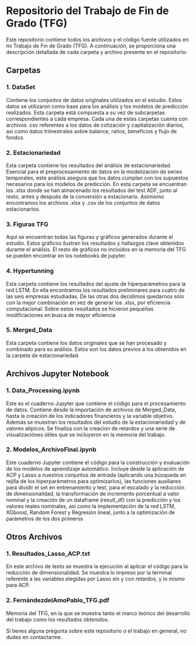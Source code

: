 
# Repositorio del Trabajo de Fin de Grado (TFG)

Este repositorio contiene todos los archivos y el código fuente utilizados en mi Trabajo de Fin de Grado (TFG). A continuación, se proporciona una descripción detallada de cada carpeta y archivo presente en el repositorio:

## Carpetas

### 1. DataSet
Contiene los conjuntos de datos originales utilizados en el estudio. Estos datos se utilizaron como base para los análisis y los modelos de predicción realizados. Esta carpeta está compuesta a su vez de subcarpetas correspondientes a cada empresa. Cada una de estas carpetas cuenta con archivos .csv referentes a los datos de cotización y capitalización diarios, así como datos trimestrales sobre balance, ratios, beneficios 
y flujo de fondos. 

### 2. Estacionariedad
Esta carpeta contiene los resultados del análisis de estacionariedad. Esencial para el preprocesamiento de datos en la modelización de series temporales, este análisis asegura que los datos cumplan con los supuestos necesarios para los modelos de predicción. En esta carpeta se encuentran los .xlsx donde se han almacenado los resultados del test ADF, junto al resto, antes y después de la conversión a estacionario. Asimismo encontramos los archivos .xlsx y .csv de los conjuntos de datos estacionarios.

### 3. Figuras TFG
Aquí se encuentran todas las figuras y gráficos generados durante el estudio. Estos gráficos ilustran los resultados y hallazgos clave obtenidos durante el análisis. El resto de gráficos no incluidos en la memoria del TFG se pueden encontrar en los notebooks de jupyter.

### 4. Hypertunning
Esta carpeta contiene los resultados del ajuste de hiperparámetros para la red LSTM. En ella encontramos los resultados preliminares para cuatro de las seis empresas estudiadas. De las otras dos decidimos quedarnos sólo con la mejor combinación en vez de generar los .xlsx, por eficiencia computacional. Sobre estos resultados se hicieron pequeñas modificaciones en busca de mayor eficiencia

### 5. Merged_Data
Esta carpeta contiene los datos originales que se han procesado y combinado para su análisis. Estos son los datos previos a los obtenidos en la carpeta de estacionariedad.

## Archivos Jupyter Notebook

### 1. Data_Processing.ipynb
Este es el cuaderno Jupyter que contiene el código para el procesamiento de datos. Contiene desde la importación de archivos de Merged_Data, hasta la creación de los indicadores financieros y la variable objetivo. Además se muestran los resultados del estudio de la estacionariedad y de valores atípicos. Se finaliza con la creación de retardos y una serie de visualizaciónes útiles que se incluyeron en la memoria del trabajo.

### 2. Modelos_ArchivoFinal.ipynb
Este cuaderno Jupyter contiene el código para la construcción y evaluación de los modelos de aprendizaje automático. Incluye desde la aplicación de ACP y Lasso a nuestros conjuntos de entrada (aplicando una búsqueda en rejilla de los hiperparámetros para optimizarlos), las funciones auxiliares para dividir el set en entrenamiento y test, para el escalado y la reducción de dimensionalidad, la transformación de incremento porcentual a valor nominal y la creación de un dataframe (result_df) con la predicción y los valores reales nominales, así como la implementación de la red LSTM, XGboost, Random Forest y Regresión lineal, junto a la optimización de parámetros de los dos primeros 

## Otros Archivos
### 1. Resultados_Lasso_ACP.txt
En este archivo de texto se muestra la ejecución al aplicar el código para la reducción de dimensionalidad. Se muestra lo impreso por la terminal referente a las variables elegidas por Lasso sin y con retardos, y lo mismo para ACP.
### 2. FernándezdelAmoPablo_TFG.pdf
Memoria del TFG, en la que se muestra tanto el marco teórico del desarrollo del trabajo como los resultados obtenidos.

Si tienes alguna pregunta sobre este repositorio o el trabajo en general, no dudes en contactarme.

